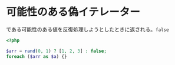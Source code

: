 # 可能性のある偽イテレーター

である可能性のある値を反復処理しようとしたときに返される。`false`

```php
<?php

$arr = rand(0, 1) ? [1, 2, 3] : false;
foreach ($arr as $a) {}
```
